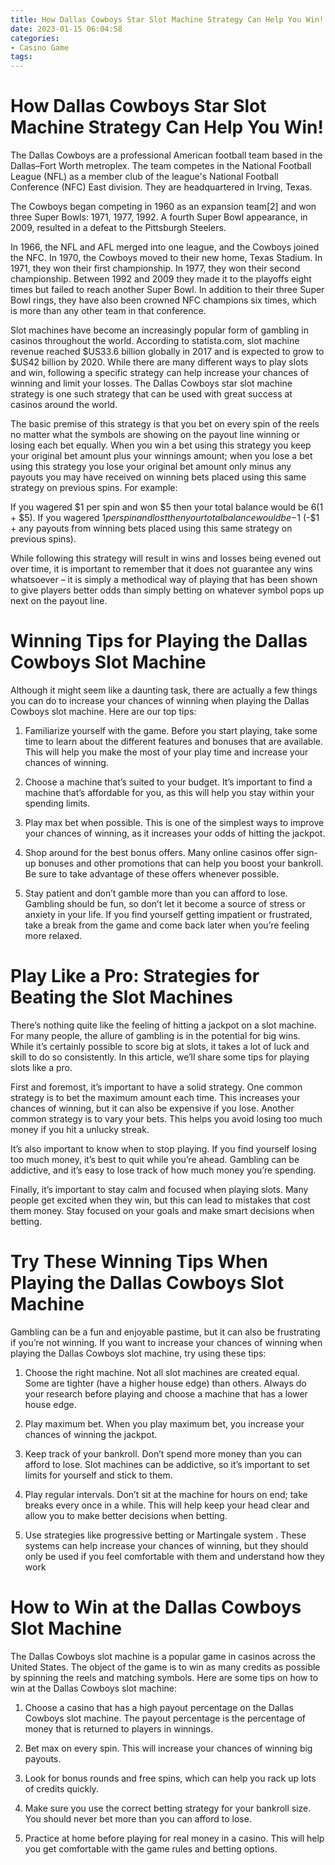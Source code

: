 ```yaml
---
title: How Dallas Cowboys Star Slot Machine Strategy Can Help You Win!
date: 2023-01-15 06:04:58
categories:
- Casino Game
tags:
---
```



#  How Dallas Cowboys Star Slot Machine Strategy Can Help You Win!

The Dallas Cowboys are a professional American football team based in the Dallas–Fort Worth metroplex. The team competes in the National Football League (NFL) as a member club of the league's National Football Conference (NFC) East division. They are headquartered in Irving, Texas.

The Cowboys began competing in 1960 as an expansion team[2] and won three Super Bowls: 1971, 1977, 1992. A fourth Super Bowl appearance, in 2009, resulted in a defeat to the Pittsburgh Steelers.

In 1966, the NFL and AFL merged into one league, and the Cowboys joined the NFC. In 1970, the Cowboys moved to their new home, Texas Stadium. In 1971, they won their first championship. In 1977, they won their second championship. Between 1992 and 2009 they made it to the playoffs eight times but failed to reach another Super Bowl. In addition to their three Super Bowl rings, they have also been crowned NFC champions six times, which is more than any other team in that conference.

Slot machines have become an increasingly popular form of gambling in casinos throughout the world. According to statista.com, slot machine revenue reached $US33.6 billion globally in 2017 and is expected to grow to $US42 billion by 2020. While there are many different ways to play slots and win, following a specific strategy can help increase your chances of winning and limit your losses. The Dallas Cowboys star slot machine strategy is one such strategy that can be used with great success at casinos around the world.

The basic premise of this strategy is that you bet on every spin of the reels no matter what the symbols are showing on the payout line winning or losing each bet equally. When you win a bet using this strategy you keep your original bet amount plus your winnings amount; when you lose a bet using this strategy you lose your original bet amount only minus any payouts you may have received on winning bets placed using this same strategy on previous spins. For example:

If you wagered $1 per spin and won $5 then your total balance would be $6 ($1 + $5). If you wagered $1 per spin and lost then your total balance would be -$1 (-$1 + any payouts from winning bets placed using this same strategy on previous spins).

While following this strategy will result in wins and losses being evened out over time, it is important to remember that it does not guarantee any wins whatsoever – it is simply a methodical way of playing that has been shown to give players better odds than simply betting on whatever symbol pops up next on the payout line.

#  Winning Tips for Playing the Dallas Cowboys Slot Machine

Although it might seem like a daunting task, there are actually a few things you can do to increase your chances of winning when playing the Dallas Cowboys slot machine. Here are our top tips:

1. Familiarize yourself with the game. Before you start playing, take some time to learn about the different features and bonuses that are available. This will help you make the most of your play time and increase your chances of winning.

2. Choose a machine that’s suited to your budget. It’s important to find a machine that’s affordable for you, as this will help you stay within your spending limits.

3. Play max bet when possible. This is one of the simplest ways to improve your chances of winning, as it increases your odds of hitting the jackpot.

4. Shop around for the best bonus offers. Many online casinos offer sign-up bonuses and other promotions that can help you boost your bankroll. Be sure to take advantage of these offers whenever possible.

5. Stay patient and don’t gamble more than you can afford to lose. Gambling should be fun, so don’t let it become a source of stress or anxiety in your life. If you find yourself getting impatient or frustrated, take a break from the game and come back later when you’re feeling more relaxed.

#  Play Like a Pro: Strategies for Beating the Slot Machines

There’s nothing quite like the feeling of hitting a jackpot on a slot machine. For many people, the allure of gambling is in the potential for big wins. While it’s certainly possible to score big at slots, it takes a lot of luck and skill to do so consistently. In this article, we’ll share some tips for playing slots like a pro.

First and foremost, it’s important to have a solid strategy. One common strategy is to bet the maximum amount each time. This increases your chances of winning, but it can also be expensive if you lose. Another common strategy is to vary your bets. This helps you avoid losing too much money if you hit a unlucky streak.

It’s also important to know when to stop playing. If you find yourself losing too much money, it’s best to quit while you’re ahead. Gambling can be addictive, and it’s easy to lose track of how much money you’re spending.

Finally, it’s important to stay calm and focused when playing slots. Many people get excited when they win, but this can lead to mistakes that cost them money. Stay focused on your goals and make smart decisions when betting.

#  Try These Winning Tips When Playing the Dallas Cowboys Slot Machine

Gambling can be a fun and enjoyable pastime, but it can also be frustrating if you’re not winning. If you want to increase your chances of winning when playing the Dallas Cowboys slot machine, try using these tips:

1. Choose the right machine. Not all slot machines are created equal. Some are tighter (have a higher house edge) than others. Always do your research before playing and choose a machine that has a lower house edge.

2. Play maximum bet. When you play maximum bet, you increase your chances of winning the jackpot.

3. Keep track of your bankroll. Don’t spend more money than you can afford to lose. Slot machines can be addictive, so it’s important to set limits for yourself and stick to them.

4. Play regular intervals. Don’t sit at the machine for hours on end; take breaks every once in a while. This will help keep your head clear and allow you to make better decisions when betting.

5. Use strategies like progressive betting or Martingale system . These systems can help increase your chances of winning, but they should only be used if you feel comfortable with them and understand how they work

#  How to Win at the Dallas Cowboys Slot Machine

The Dallas Cowboys slot machine is a popular game in casinos across the United States. The object of the game is to win as many credits as possible by spinning the reels and matching symbols. Here are some tips on how to win at the Dallas Cowboys slot machine:

1. Choose a casino that has a high payout percentage on the Dallas Cowboys slot machine. The payout percentage is the percentage of money that is returned to players in winnings.

2. Bet max on every spin. This will increase your chances of winning big payouts.

3. Look for bonus rounds and free spins, which can help you rack up lots of credits quickly.

4. Make sure you use the correct betting strategy for your bankroll size. You should never bet more than you can afford to lose.

5. Practice at home before playing for real money in a casino. This will help you get comfortable with the game rules and betting options.